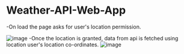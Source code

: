 # Weather-API-Web-App

-On load the page asks for user's location permission.

![image](https://user-images.githubusercontent.com/68000460/128174543-088fcf09-28ba-48d2-981e-d5afd1bdb3b9.png)
-Once the location is granted, data from api is fetched using location user's location co-ordinates.
![image](https://user-images.githubusercontent.com/68000460/128175243-9b1fa4d2-06fd-4a28-ba14-b78e44ce4659.png)



